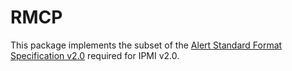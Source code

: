 # RMCP

This package implements the subset of the [Alert Standard Format](https://www.dmtf.org/standards/asf) [Specification v2.0](https://www.dmtf.org/sites/default/files/standards/documents/DSP0136.pdf) required for IPMI v2.0.
